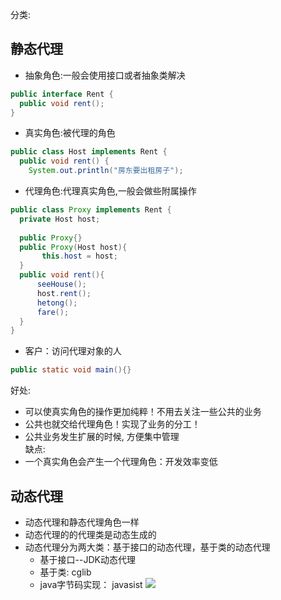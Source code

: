 分类:
## 静态代理
* 抽象角色:一般会使用接口或者抽象类解决
```java
public interface Rent {
  public void rent();
}
```
* 真实角色:被代理的角色
```java
public class Host implements Rent {
  public void rent() {
    System.out.println("房东要出租房子");
```
* 代理角色:代理真实角色,一般会做些附属操作
```java
public class Proxy implements Rent {
  private Host host;
  
  public Proxy{}
  public Proxy(Host host){
       this.host = host;
  }
  public void rent(){
      seeHouse();
      host.rent();
      hetong();
      fare();
  }
}
```
* 客户：访问代理对象的人
```java
public static void main(){}
```
好处:
* 可以使真实角色的操作更加纯粹！不用去关注一些公共的业务
* 公共也就交给代理角色！实现了业务的分工！
* 公共业务发生扩展的时候, 方便集中管理<br>
缺点:
* 一个真实角色会产生一个代理角色：开发效率变低

## 动态代理
* 动态代理和静态代理角色一样
* 动态代理的的代理类是动态生成的
* 动态代理分为两大类：基于接口的动态代理，基于类的动态代理
  * 基于接口--JDK动态代理
  * 基于类: cglib
  * java字节码实现： javasist
![](https://github.com/weluck/javaweb_gogogo-/blob/master/Java/Spring/%E5%9B%BE%E7%89%87/2YTWIE4H%60H730%24%7D%7B%245E16B.png)
